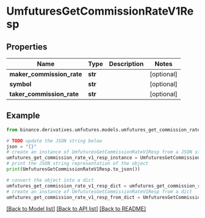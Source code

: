 # UmfuturesGetCommissionRateV1Resp


## Properties

Name | Type | Description | Notes
------------ | ------------- | ------------- | -------------
**maker_commission_rate** | **str** |  | [optional] 
**symbol** | **str** |  | [optional] 
**taker_commission_rate** | **str** |  | [optional] 

## Example

```python
from binance.derivatives.umfutures.models.umfutures_get_commission_rate_v1_resp import UmfuturesGetCommissionRateV1Resp

# TODO update the JSON string below
json = "{}"
# create an instance of UmfuturesGetCommissionRateV1Resp from a JSON string
umfutures_get_commission_rate_v1_resp_instance = UmfuturesGetCommissionRateV1Resp.from_json(json)
# print the JSON string representation of the object
print(UmfuturesGetCommissionRateV1Resp.to_json())

# convert the object into a dict
umfutures_get_commission_rate_v1_resp_dict = umfutures_get_commission_rate_v1_resp_instance.to_dict()
# create an instance of UmfuturesGetCommissionRateV1Resp from a dict
umfutures_get_commission_rate_v1_resp_from_dict = UmfuturesGetCommissionRateV1Resp.from_dict(umfutures_get_commission_rate_v1_resp_dict)
```
[[Back to Model list]](../README.md#documentation-for-models) [[Back to API list]](../README.md#documentation-for-api-endpoints) [[Back to README]](../README.md)


